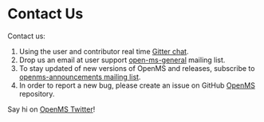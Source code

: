 Contact Us
=========

Contact us:

1. Using the user and contributor real time [Gitter chat](https://gitter.im/OpenMS/OpenMS).
2. Drop us an email at user support [open-ms-general](https://sourceforge.net/projects/open-ms/lists/open-ms-general)
   mailing list.
3. To stay updated of new versions of OpenMS and releases, subscribe to [openms-announcements mailing list](https://sourceforge.net/projects/open-ms/lists/open-ms-announcements).
4. In order to report a new bug, please create an issue on GitHub [OpenMS](https://github.com/OpenMS/OpenMS/issues)
   repository.


Say hi on [OpenMS Twitter](https://twitter.com/openmsteam)!
